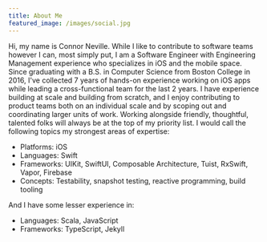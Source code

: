 ```yaml
---
title: About Me
featured_image: /images/social.jpg
---
```


Hi, my name is Connor Neville. While I like to contribute to software teams however I can, most simply put, I am a Software Engineer with Engineering Management experience who specializes in iOS and the mobile space. Since graduating with a B.S. in Computer Science from Boston College in 2016, I've collected 7 years of hands-on experience working on iOS apps while leading a cross-functional team for the last 2 years. I have experience building at scale and building from scratch, and I enjoy contributing to product teams both on an individual scale and by scoping out and coordinating larger units of work. Working alongside friendly, thoughtful, talented folks will always be at the top of my priority list. I would call the following topics my strongest areas of expertise:
* Platforms: iOS
* Languages: Swift
* Frameworks: UIKit, SwiftUI, Composable Architecture, Tuist, RxSwift, Vapor, Firebase
* Concepts: Testability, snapshot testing, reactive programming, build tooling

And I have some lesser experience in:
* Languages: Scala, JavaScript
* Frameworks: TypeScript, Jekyll
